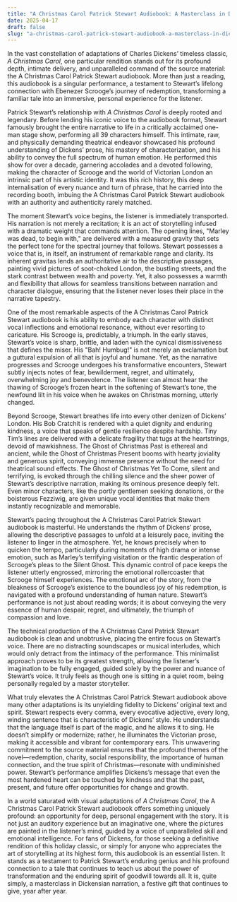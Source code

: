 ```yaml
---
title: "A Christmas Carol Patrick Stewart Audiobook: A Masterclass in Dickensian Narration"
date: 2025-04-17
draft: false
slug: "a-christmas-carol-patrick-stewart-audiobook-a-masterclass-in-dickensian-narration" 
---
```


In the vast constellation of adaptations of Charles Dickens’ timeless classic, *A Christmas Carol*, one particular rendition stands out for its profound depth, intimate delivery, and unparalleled command of the source material: the A Christmas Carol Patrick Stewart audiobook. More than just a reading, this audiobook is a singular performance, a testament to Stewart’s lifelong connection with Ebenezer Scrooge’s journey of redemption, transforming a familiar tale into an immersive, personal experience for the listener.

Patrick Stewart’s relationship with *A Christmas Carol* is deeply rooted and legendary. Before lending his iconic voice to the audiobook format, Stewart famously brought the entire narrative to life in a critically acclaimed one-man stage show, performing all 39 characters himself. This intimate, raw, and physically demanding theatrical endeavor showcased his profound understanding of Dickens’ prose, his mastery of characterization, and his ability to convey the full spectrum of human emotion. He performed this show for over a decade, garnering accolades and a devoted following, making the character of Scrooge and the world of Victorian London an intrinsic part of his artistic identity. It was this rich history, this deep internalisation of every nuance and turn of phrase, that he carried into the recording booth, imbuing the A Christmas Carol Patrick Stewart audiobook with an authority and authenticity rarely matched.

The moment Stewart’s voice begins, the listener is immediately transported. His narration is not merely a recitation; it is an act of storytelling infused with a dramatic weight that commands attention. The opening lines, "Marley was dead, to begin with," are delivered with a measured gravity that sets the perfect tone for the spectral journey that follows. Stewart possesses a voice that is, in itself, an instrument of remarkable range and clarity. Its inherent gravitas lends an authoritative air to the descriptive passages, painting vivid pictures of soot-choked London, the bustling streets, and the stark contrast between wealth and poverty. Yet, it also possesses a warmth and flexibility that allows for seamless transitions between narration and character dialogue, ensuring that the listener never loses their place in the narrative tapestry.

One of the most remarkable aspects of the A Christmas Carol Patrick Stewart audiobook is his ability to embody each character with distinct vocal inflections and emotional resonance, without ever resorting to caricature. His Scrooge is, predictably, a triumph. In the early staves, Stewart’s voice is sharp, brittle, and laden with the cynical dismissiveness that defines the miser. His "Bah! Humbug!" is not merely an exclamation but a guttural expulsion of all that is joyful and humane. Yet, as the narrative progresses and Scrooge undergoes his transformative encounters, Stewart subtly injects notes of fear, bewilderment, regret, and ultimately, overwhelming joy and benevolence. The listener can almost hear the thawing of Scrooge’s frozen heart in the softening of Stewart’s tone, the newfound lilt in his voice when he awakes on Christmas morning, utterly changed.

Beyond Scrooge, Stewart breathes life into every other denizen of Dickens’ London. His Bob Cratchit is rendered with a quiet dignity and enduring kindness, a voice that speaks of gentle resilience despite hardship. Tiny Tim’s lines are delivered with a delicate fragility that tugs at the heartstrings, devoid of mawkishness. The Ghost of Christmas Past is ethereal and ancient, while the Ghost of Christmas Present booms with hearty joviality and generous spirit, conveying immense presence without the need for theatrical sound effects. The Ghost of Christmas Yet To Come, silent and terrifying, is evoked through the chilling silence and the sheer power of Stewart’s descriptive narration, making its ominous presence deeply felt. Even minor characters, like the portly gentlemen seeking donations, or the boisterous Fezziwig, are given unique vocal identities that make them instantly recognizable and memorable.

Stewart’s pacing throughout the A Christmas Carol Patrick Stewart audiobook is masterful. He understands the rhythm of Dickens’ prose, allowing the descriptive passages to unfold at a leisurely pace, inviting the listener to linger in the atmosphere. Yet, he knows precisely when to quicken the tempo, particularly during moments of high drama or intense emotion, such as Marley’s terrifying visitation or the frantic desperation of Scrooge’s pleas to the Silent Ghost. This dynamic control of pace keeps the listener utterly engrossed, mirroring the emotional rollercoaster that Scrooge himself experiences. The emotional arc of the story, from the bleakness of Scrooge’s existence to the boundless joy of his redemption, is navigated with a profound understanding of human nature. Stewart’s performance is not just about reading words; it is about conveying the very essence of human despair, regret, and ultimately, the triumph of compassion and love.

The technical production of the A Christmas Carol Patrick Stewart audiobook is clean and unobtrusive, placing the entire focus on Stewart’s voice. There are no distracting soundscapes or musical interludes, which would only detract from the intimacy of the performance. This minimalist approach proves to be its greatest strength, allowing the listener’s imagination to be fully engaged, guided solely by the power and nuance of Stewart’s voice. It truly feels as though one is sitting in a quiet room, being personally regaled by a master storyteller.

What truly elevates the A Christmas Carol Patrick Stewart audiobook above many other adaptations is its unyielding fidelity to Dickens’ original text and spirit. Stewart respects every comma, every evocative adjective, every long, winding sentence that is characteristic of Dickens’ style. He understands that the language itself is part of the magic, and he allows it to sing. He doesn’t simplify or modernize; rather, he illuminates the Victorian prose, making it accessible and vibrant for contemporary ears. This unwavering commitment to the source material ensures that the profound themes of the novel—redemption, charity, social responsibility, the importance of human connection, and the true spirit of Christmas—resonate with undiminished power. Stewart’s performance amplifies Dickens’s message that even the most hardened heart can be touched by kindness and that the past, present, and future offer opportunities for change and growth.

In a world saturated with visual adaptations of *A Christmas Carol*, the A Christmas Carol Patrick Stewart audiobook offers something uniquely profound: an opportunity for deep, personal engagement with the story. It is not just an auditory experience but an imaginative one, where the pictures are painted in the listener’s mind, guided by a voice of unparalleled skill and emotional intelligence. For fans of Dickens, for those seeking a definitive rendition of this holiday classic, or simply for anyone who appreciates the art of storytelling at its highest form, this audiobook is an essential listen. It stands as a testament to Patrick Stewart’s enduring genius and his profound connection to a tale that continues to teach us about the power of transformation and the enduring spirit of goodwill towards all. It is, quite simply, a masterclass in Dickensian narration, a festive gift that continues to give, year after year.